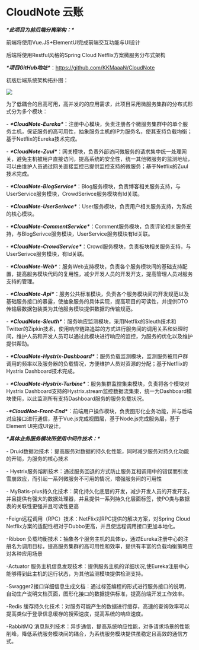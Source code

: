 # **CloudNote  云账**

***\*此项目为前后端分离架构：\****

前端将使用Vue.JS+ElementUI完成前端交互功能与UI设计

后端将使用Restful风格的Spring Cloud Netflix方案微服务分布式架构

***\*项目GitHub地址\****：https://github.com/KKMaaaN/CloudNote



初版后端系统架构拓扑图：

![](http://m.qpic.cn/psc?/V10Jvq4A4JXCnv/45NBuzDIW489QBoVep5mcZJuI6XUguZb1x4WJTZVz930VJTVkvTLV0qPaIr5qeYRs6D2BDwHxG053aRKp47DzqSIJ0vZ4ChKRNueiENOMtM!/b&bo=bQN3BAAAAAABFy0!&rf=viewer_4)



为了低耦合的且高可用，高并发的的应用需求，此项目采用微服务集群的分布式形式分为多个模块：

\- ***\*CloudNote-Eureka\****：注册中心模块，负责注册各个微服务集群中的单个服务主机，保证服务的高可用性，抽象服务主机的IP为服务名，使其支持负载均衡；基于Netflix的Eureka技术完成。

\- ***\*CloudNote-Zuul\****：网关模块，负责外部访问微服务的请求集中统一处理网关，避免主机被用户直接访问，提高系统的安全性，统一其他微服务的监测地址，可以由维护人员通过网关直接监控已提供监控支持的微服务；基于Netflix的Zuul技术完成。

\- ***\*CloudNote-BlogService\****：Blog服务模块，负责博客相关服务支持，与UserService服务模块，CrowdSerivce服务模块有Id关联。

\- ***\*CloudNote-UserSerivce\****：User服务模块，负责用户相关服务支持，为系统的核心模块。

\- ***\*CloudNote-CommentService\****：Comment服务模块，负责评论相关服务支持，与BlogSerivce服务模块，UserService服务模块有Id关联。

\- ***\*CloudNote-CrowdService\****：Crowd服务模块，负责板块相关服务支持，与UserSerivce服务模块，有Id关联。

\- ***\*CloudNote-Web\****：服务Web支持模块，负责各个服务模块间的基础支持配置，提高服务模块代码的复用性，减少开发人员的开发开支，提高管理人员对服务支持的管理。

\- ***\*CloudNote-Api\****：服务公共标准模块，负责各个服务模块间的开发规范以及基础服务接口的暴露，使抽象服务的具体实现，提高项目的可读性，并提供DTO传输层数据包装类为其他服务模块提供数据的传输规范。

\- ***\*CloudNote-Sleuth\****：服务响应监测模块，采用Netflix的Sleuth技术和Twitter的Zipkin技术，使用响应链路追踪的方式进行服务间的调用关系和处理时间，维护人员和开发人员可以通过此模块进行响应的监控，为服务的优化以及维护提供帮助。

\- ***\*CloudNote-Hystrix-Dashboard\****：服务负载监测模块，监测服务被用户群调用的频率以及服务器的负载情况，方便维护人员对资源的分配；基于Netflix的Hystrix Dashboard技术完成。

\- ***\*CloudNote-Hystrix-Turbine\****：服务集群监控集束模块，负责将各个模块对Hystrix Dashboard支持的Hystrix.stream监控数据流集束，统一为Dashboard模块使用，以此监测所有支持Dashboard服务的服务负载状况。

-***\*CloudNoe-Front-End*\***：前端用户操作模块，负责图形化业务功能，并与后端对应接口进行通信，基于Vue.js完成视图层，基于Node.js完成服务层，基于Element UI完成UI设计。

***\*具体业务服务模块所使用中间件技术：\****

\- Druid数据池技术：提高服务对数据的持久化性能，同时减少服务对持久化功能的开销，为服务的核心技术

\- Hystrix服务熔断技术：通过服务回退的方式防止服务互相调用中的错误而引发雪崩效应，而引起一系列微服务不可用的情况，增强服务间的可用性

\- MyBatis-plus持久化技术：简化持久化底层的开发，减少开发人员的开发开支，并且提供有强大的数据处理器，并且提供一系列持久化层面标签，使PO类与数据表的关联性更强并且可读性更高

-Feign远程调用（RPC）技术：NetFlix对RPC提供的解决方案，对Spring Cloud Netflix方案的适配性相对于Dubbo更高，并且使远程调用接口更加本地化。

-Ribbon 负载均衡技术：抽象各个服务主机的具体ip，通过Eureka注册中心的注册名为调用目标，提高服务集群的高可用性和效率，提供有丰富的负载均衡策略应对各种应用场景

-Actuator 服务主机信息发现技术：提供服务主机的详细状况,使Eureka注册中心能够得到此主机的运行状态，为其他监测模块提供检测支持。

-Swagger2接口详细信息生成文档：通过标签编程的形式进行服务接口的说明，自动生产说明文档页面，图形化接口的数据提供标准，提高前端开发工作效率。

-Redis 缓存持久化技术：对服务可能产生的数据进行缓存，高速的查询效率可以提高类似于登录信息缓存的搜索速度，提高系统的响应速度。

-RabbitMQ 消息队列技术：异步通信，提高系统响应性能，对多请求场景的性能削峰，降低系统服务模块间的耦合，为系统服务模块提供虽稳定且高效的通信方式。